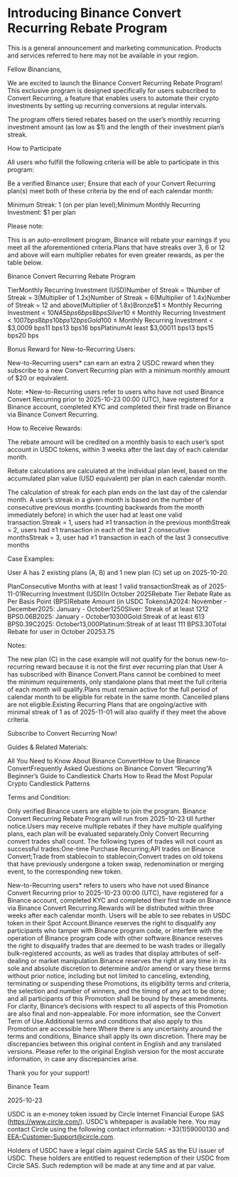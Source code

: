 # Introducing Binance Convert Recurring Rebate Program

This is a general announcement and marketing communication. Products and services referred to here may not be available in your region.

Fellow Binancians,

We are excited to launch the Binance Convert Recurring Rebate Program! This exclusive program is designed specifically for users subscribed to Convert Recurring, a feature that enables users to automate their crypto investments by setting up recurring conversions at regular intervals.

The program offers tiered rebates based on the user’s monthly recurring investment amount (as low as $1) and the length of their investment plan’s streak.

How to Participate

All users who fulfill the following criteria will be able to participate in this program:

Be a verified Binance user; Ensure that each of your Convert Recurring plan(s) meet both of these criteria by the end of each calendar month:

Minimum Streak: 1 (on per plan level);Minimum Monthly Recurring Investment: $1 per plan

Please note:

This is an auto-enrollment program, Binance will rebate your earnings if you meet all the aforementioned criteria.Plans that have streaks over 3, 6 or 12 and above will earn multiplier rebates for even greater rewards, as per the table below.

Binance Convert Recurring Rebate Program

TierMonthly Recurring Investment (USD)Number of Streak = 1Number of Streak = 3(Multiplier of 1.2x)Number of Streak = 6(Multiplier of 1.4x)Number of Streak = 12 and above(Multiplier of 1.8x)Bronze$1 ≤ Monthly Recurring Investment < $10 NA5 bps6 bps8 bpsSilver$10 ≤ Monthly Recurring Investment < $1007 bps8 bps10 bps12 bpsGold$100 ≤ Monthly Recurring Investment < $3,0009 bps11 bps13 bps16 bpsPlatinumAt least $3,00011 bps13 bps15 bps20 bps

Bonus Reward for New-to-Recurring Users:

New-to-Recurring users* can earn an extra 2 USDC reward when they subscribe to a new Convert Recurring plan with a minimum monthly amount of $20 or equivalent.

Note: *New-to-Recurring users refer to users who have not used Binance Convert Recurring prior to 2025-10-23 00:00 (UTC), have registered for a Binance account, completed KYC and completed their first trade on Binance via Binance Convert Recurring.

How to Receive Rewards:

The rebate amount will be credited on a monthly basis to each user’s spot account in USDC tokens, within 3 weeks after the last day of each calendar month.

Rebate calculations are calculated at the individual plan level, based on the accumulated plan value (USD equivalent) per plan in each calendar month.

The calculation of streak for each plan ends on the last day of the calendar month. A user’s streak in a given month is based on the number of consecutive previous months (counting backwards from the month immediately before) in which the user had at least one valid transaction.Streak = 1, users had ≥1 transaction in the previous monthStreak = 2, users had ≥1 transaction in each of the last 2 consecutive monthsStreak = 3, user had ≥1 transaction in each of the last 3 consecutive months

Case Examples:

User A has 2 existing plans (A, B) and 1 new plan (C) set up on 2025-10-20.

PlanConsecutive Months with at least 1 valid transactionStreak as of 2025-11-01Recurring Investment (USD)In October 2025Rebate Tier Rebate Rate as Per Basis Point (BPS)Rebate Amount (in USDC Tokens)A2024: November - December2025: January - October1250Sliver: Streak of at least 1212 BPS0.06B2025: January - October10300Gold:Streak of at least 613 BPS0.39C2025: October13,000Platinum:Streak of at least 111 BPS3.30Total Rebate for user in October 20253.75

Notes:

The new plan (C) in the case example will not qualify for the bonus new-to-recurring reward because it is not the first ever recurring plan that User A has subscribed with Binance Convert.Plans cannot be combined to meet the minimum requirements, only standalone plans that meet the full criteria of each month will qualify.Plans must remain active for the full period of calendar month to be eligible for rebate in the same month. Cancelled plans are not eligible.Existing Recurring Plans that are ongoing/active with minimal streak of 1 as of 2025-11-01 will also qualify if they meet the above criteria.

Subscribe to Convert Recurring Now!

Guides & Related Materials:

All You Need to Know About Binance ConvertHow to Use Binance ConvertFrequently Asked Questions on Binance Convert “Recurring”A Beginner’s Guide to Candlestick Charts How to Read the Most Popular Crypto Candlestick Patterns

Terms and Condition:

Only verified Binance users are eligible to join the program. Binance Convert Recurring Rebate Program will run from 2025-10-23 till further notice.Users may receive multiple rebates if they have multiple qualifying plans, each plan will be evaluated separately.Only Convert Recurring convert trades shall count. The following types of trades will not count as successful trades:One-time Purchase Recurring;API trades on Binance Convert;Trade from stablecoin to stablecoin;Convert trades on old tokens that have previously undergone a token swap, redenomination or merging event, to the corresponding new token.

New-to-Recurring users* refers to users who have not used Binance Convert Recurring prior to 2025-10-23 00:00 (UTC), have registered for a Binance account, completed KYC and completed their first trade on Binance via Binance Convert Recurring.Rewards will be distributed within three weeks after each calendar month. Users will be able to see rebates in USDC token in their Spot Account.Binance reserves the right to disqualify any participants who tamper with Binance program code, or interfere with the operation of Binance program code with other software.Binance reserves the right to disqualify trades that are deemed to be wash trades or illegally bulk-registered accounts, as well as trades that display attributes of self-dealing or market manipulation.Binance reserves the right at any time in its sole and absolute discretion to determine and/or amend or vary these terms without prior notice, including but not limited to canceling, extending, terminating or suspending these Promotions, its eligibility terms and criteria, the selection and number of winners, and the timing of any act to be done; and all participants of this Promotion shall be bound by these amendments. For clarity, Binance’s decisions with respect to all aspects of this Promotion are also final and non-appealable. For more information, see the Convert Term of Use.Additional terms and conditions that also apply to this Promotion are accessible here.Where there is any uncertainty around the terms and conditions, Binance shall apply its own discretion. There may be discrepancies between this original content in English and any translated versions. Please refer to the original English version for the most accurate information, in case any discrepancies arise.

Thank you for your support!

Binance Team

2025-10-23

USDC is an e-money token issued by Circle Internet Financial Europe SAS (https://www.circle.com/). USDC’s whitepaper is available here. You may contact Circle using the following contact information: +33(1)59000130 and EEA-Customer-Support@circle.com. 

Holders of USDC have a legal claim against Circle SAS as the EU issuer of USDC. These holders are entitled to request redemption of their USDC from Circle SAS. Such redemption will be made at any time and at par value.